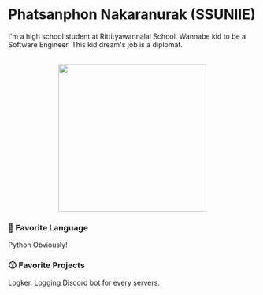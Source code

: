 # Phatsanphon Nakaranurak (SSUNIIE)
I'm a high school student at Rittityawannalai School. Wannabe kid to be a Software Engineer. This kid dream's job is a diplomat.
<br>
<br><p  align="center">
  <img  width =300 src="https://i.pinimg.com/originals/50/1a/f8/501af8237381920bd90e4f6cfb1ec55f.gif">
</p>


### 🤖 Favorite Language
Python Obviously!

### 😗 Favorite Projects
[Logker](https://github.com/ssuniie/Logker), Logging Discord bot for every servers.
